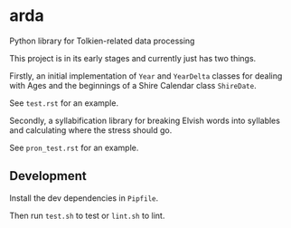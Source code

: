 # arda

Python library for Tolkien-related data processing

This project is in its early stages and currently just has two things.

Firstly, an initial implementation of `Year` and `YearDelta` classes for
dealing with Ages and the beginnings of a Shire Calendar class `ShireDate`.

See `test.rst` for an example.

Secondly, a syllabification library for breaking Elvish words into
syllables and calculating where the stress should go.

See `pron_test.rst` for an example.


## Development

Install the dev dependencies in `Pipfile`.

Then run `test.sh` to test or `lint.sh` to lint.
